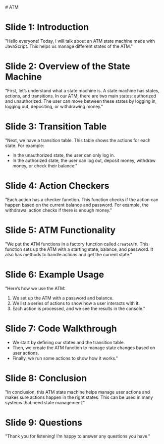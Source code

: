 #   A T M 
 
 
# Slide 1: Introduction
"Hello everyone! Today, I will talk about an ATM state machine made with JavaScript. This helps us manage different states of the ATM."

# Slide 2: Overview of the State Machine
"First, let’s understand what a state machine is. A state machine has states, actions, and transitions. In our ATM, there are two main states: authorized and unauthorized. The user can move between these states by logging in, logging out, depositing, or withdrawing money."

# Slide 3: Transition Table
"Next, we have a transition table. This table shows the actions for each state. For example:
- In the unauthorized state, the user can only log in.
- In the authorized state, the user can log out, deposit money, withdraw money, or check their balance."

# Slide 4: Action Checkers
"Each action has a checker function. This function checks if the action can happen based on the current balance and password. For example, the withdrawal action checks if there is enough money."

# Slide 5: ATM Functionality
"We put the ATM functions in a factory function called `createATM`. This function sets up the ATM with a starting state, balance, and password. It also has methods to handle actions and get the current state."

# Slide 6: Example Usage
"Here’s how we use the ATM:
1. We set up the ATM with a password and balance.
2. We list a series of actions to show how a user interacts with it.
3. Each action is processed, and we see the results in the console."

# Slide 7: Code Walkthrough
- We start by defining our states and the transition table.
- Then, we create the ATM function to manage state changes based on user actions.
- Finally, we run some actions to show how it works."

# Slide 8: Conclusion
"In conclusion, this ATM state machine helps manage user actions and makes sure actions happen in the right states. This can be used in many systems that need state management."

# Slide 9: Questions
"Thank you for listening! I’m happy to answer any questions you have."
